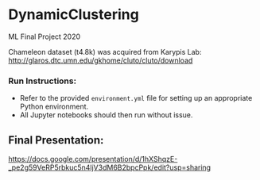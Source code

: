 # DynamicClustering
ML Final Project 2020

Chameleon dataset (t4.8k) was acquired from Karypis Lab: http://glaros.dtc.umn.edu/gkhome/cluto/cluto/download

### Run Instructions:
- Refer to the provided `environment.yml` file for setting up an appropriate Python environment.
- All Jupyter notebooks should then run without issue.

## Final Presentation: 
https://docs.google.com/presentation/d/1hXShqzE-_pe2g59VeRP5rbkuc5n4ljV3dM6B2bpcPpk/edit?usp=sharing
